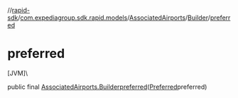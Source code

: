 //[rapid-sdk](../../../../index.md)/[com.expediagroup.sdk.rapid.models](../../index.md)/[AssociatedAirports](../index.md)/[Builder](index.md)/[preferred](preferred.md)

# preferred

[JVM]\

public final [AssociatedAirports.Builder](index.md)[preferred](preferred.md)([Preferred](../../-preferred/index.md)preferred)
